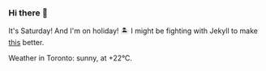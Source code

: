 ### Hi there :wave:

It's Saturday! And I'm on holiday! :desert_island: I might be fighting with Jekyll to make [this](https://swissclubtoronto.ca) better.

Weather in Toronto: sunny, at +22°C.
